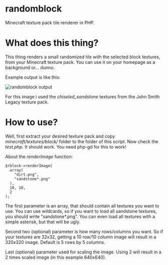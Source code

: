 # randomblock
Minecraft texture pack tile renderer in PHP.

# What does this thing?
This thing renders a small randomized tile with the selected block textures, from your Minecraft texture pack. You can use it on your homepage as a background or... dunno.

Example output is like this:

![randomblock output](https://i.imgur.com/nNztUqc.png)

For this image i used the *chiseled_sandstone* textures from the John Smith Legacy texture pack.

# How to use?
Well, first extract your desired texture pack and copy *minecraft/textures/block/* folder to the folder of this script.
Now check the *test.php*. It should work. You need php-gd for this to work!

About the *renderImage* function:
```
$rblock->renderImage(
  array(
    "dirt.png",
    "sandstone*.png"
  ),
  10, 10,
  2
);
```

The first parameter is an array, that should contain all textures you want to use. You can use wildcards, so if you want to load
all sandstone textures, you should write "sandstone*.png". You can even load all textures with a simple asterisk, but that will be ugly.

Second two (optional) parameter is how many rows/columns you want. So if your textures are 32x32, getting a 10 row/10 column image will result in a 320x320 image. Default is 5 rows by 5 columns.

Last (optional) parameter used for scaling the image. Using 2 will result in a 2 times scaled image (in this example 640x640).
